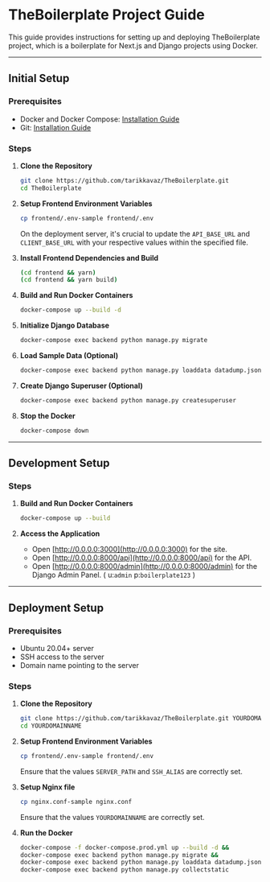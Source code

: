# TheBoilerplate Project Guide

This guide provides instructions for setting up and deploying TheBoilerplate project, which is a boilerplate for Next.js and Django projects using Docker.

---

## Initial Setup

### Prerequisites

- Docker and Docker Compose: [Installation Guide](https://docs.docker.com/get-docker/)
- Git: [Installation Guide](https://git-scm.com/book/en/v2/Getting-Started-Installing-Git)

### Steps

1. **Clone the Repository**
    ```bash
    git clone https://github.com/tarikkavaz/TheBoilerplate.git
    cd TheBoilerplate
    ```

2. **Setup Frontend Environment Variables**
    ```bash
    cp frontend/.env-sample frontend/.env
    ```
    On the deployment server, it's crucial to update the `API_BASE_URL` and `CLIENT_BASE_URL` with your respective values within the specified file.

3. **Install Frontend Dependencies and Build**
    ```bash
    (cd frontend && yarn)
    (cd frontend && yarn build)
    ```

4. **Build and Run Docker Containers**
    ```bash
    docker-compose up --build -d
    ```

5. **Initialize Django Database**
    ```bash
    docker-compose exec backend python manage.py migrate
    ```

6. **Load Sample Data (Optional)**
    ```bash
    docker-compose exec backend python manage.py loaddata datadump.json
    ```

7. **Create Django Superuser (Optional)**
    ```bash
    docker-compose exec backend python manage.py createsuperuser
    ```

8. **Stop the Docker**
    ```bash
    docker-compose down
    ```
---

## Development Setup

### Steps

1. **Build and Run Docker Containers**
    ```bash
    docker-compose up --build
    ```

2. **Access the Application**

    - Open [http://0.0.0.0:3000](http://0.0.0.0:3000) for the site. 
    - Open [http://0.0.0.0:8000/api](http://0.0.0.0:8000/api) for the API. 
    - Open [http://0.0.0.0:8000/admin](http://0.0.0.0:8000/admin) for the Django Admin Panel. 
    ( u:`admin` p:`boilerplate123` ) 

---

## Deployment Setup

### Prerequisites

- Ubuntu 20.04+ server
- SSH access to the server
- Domain name pointing to the server

### Steps

1. **Clone the Repository**
    ```bash
    git clone https://github.com/tarikkavaz/TheBoilerplate.git YOURDOMAINNAME
    cd YOURDOMAINNAME
    ```

2. **Setup Frontend Environment Variables**
    ```bash
    cp frontend/.env-sample frontend/.env
    ```
    Ensure that the values `SERVER_PATH` and `SSH_ALIAS` are correctly set.

2. **Setup Nginx file**
    ```bash
    cp nginx.conf-sample nginx.conf
    ```
    Ensure that the values `YOURDOMAINNAME` are correctly set.

3. **Run the Docker**
   
    ```bash
    docker-compose -f docker-compose.prod.yml up --build -d &&
    docker-compose exec backend python manage.py migrate &&
    docker-compose exec backend python manage.py loaddata datadump.json &&
    docker-compose exec backend python manage.py collectstatic
    ```
